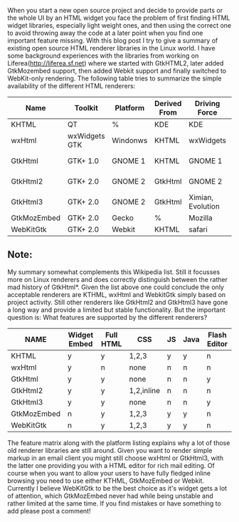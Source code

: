 When you start a new open source project and decide to provide parts or the whole UI by an HTML widget you face the problem of first finding HTML widget libraries, especially light weight ones, and then using the correct one to avoid throwing away the code at a later point when you find one important feature missing. With this blog post I try to give a summary of existing open source HTML renderer libraries in the Linux world. I have some background experiences with the libraries from working on Liferea(http://liferea.sf.net) where we started with GtkHTML2, later added GtkMozembed support, then added Webkit support and finally switched to WebKit-only rendering.
The following table tries to summarize the simple availability of the different HTML renderers:

| Name        | Toolkit       | Platform | Derived From | Driving Force     | Active              |
|-------------|---------------|----------|--------------|-------------------|---------------------|
| KHTML       | QT            | %        | KDE          | KDE               | YES                 |
| wxHtml      | wxWidgets GTK | Windonws | KHTML        | wxWidgets         | YES                 |
| GtkHtml     | GTK+ 1.0      | GNOME 1  | KHTML        | GNOME 1           | No, long gone       |
| GtkHtml2    | GTK+ 2.0      | GNOME 2  | GtkHtml      | GNOME 2           | No, v2.11: Aug 2007 |
| GtkHtml3    | GTK+ 2.0      | GNOME 2  | GtkHtml      | Ximian, Evolution | No, v3.14: May 2008 |
| GtkMozEmbed | GTK+ 2.0      | Gecko    | %            | Mozilla           | Somewhat            |
| WebKitGtk   | GTK+ 2.0      | Webkit   | KHTML        | safari            | Yes                 |

## Note: 

My summary somewhat complements this Wikipedia list. Still it focusses more on Linux renderers and does correctly distinguish between the rather mad history of GtkHtml*. Given the list above one could conclude the only acceptable renderers are KTHML, wxHtml and WebkitGtk simply based on project activity. Still other renderers like GtkHtml2 and GtkHtml3 have gone a long way and provide a limited but stable functionality. But the important question is: What features are supported by the different renderers?

| NAME        | Widget Embed | Full HTML | CSS        | JS | Java | Flash Editor |
|-------------|--------------|-----------|------------|----|------|--------------|
| KHTML       | y            | y         | 1,2,3      | y  | y    | n            |
| wxHtml      | y            | n         | none       | n  | n    | n            |
| GtkHtml     | y            | y         | none       | n  | n    | y            |
| GtkHtml2    | y            | y         | 1,2,inline | n  | n    | n            |
| GtkHtml3    | y            | y         | none       | n  | n    | y            |
| GtkMozEmbed | n            | y         | 1,2,3      | y  | y    | n            |
| WebKitGtk   | n            | y         | 1,2,3      | y  | y    | n            |

The feature matrix along with the platform listing explains why a lot of those old renderer libraries are still around. Given you want to render simple markup in an email client you might still choose wxHtml or GtkHtml3, with the latter one providing you with a HTML editor for rich mail editing. Of course when you want to allow your users to have fully fledged inline browsing you need to use either KTHML, GtkMozEmbed or Webkit. Currently I believe WebKitGtk to be the best choice as it's widget gets a lot of attention, which GtkMozEmbed never had while being unstable and rather limited at the same time. If you find mistakes or have something to add please post a comment!